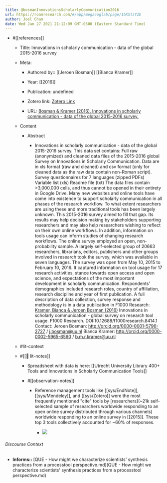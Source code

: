 ```yaml
---
title: @bosmanInnovationsScholarlyCommunication2016
url: https://roamresearch.com/#/app/megacoglab/page/1bXStzYZE
author: Joel Chan
date: Wed Jan 27 2021 21:12:09 GMT-0500 (Eastern Standard Time)
---
```


- #[[references]]

    - Title: Innovations in scholarly communication - data of the global 2015-2016 survey

    - Meta:

        - Authored by:: [[Jeroen Bosman]] [[Bianca Kramer]]

        - Year: [[2016]]

        - Publication: undefined

        - Zotero link: [Zotero Link](zotero://select/items/7_P2RKN65R)

        - URL: [Bosman & Kramer (2016). Innovations in scholarly communication - data of the global 2015-2016 survey.](https://zenodo.org/record/49583#.YBIa2OhKguU)

    - Content

        - Abstract

            - Innovations in scholarly communication - data of the global 2015-2016 survey. This data set contains: Full raw (anonymized) and cleaned data files of the 2015-2016 global Survey on Innovations in Scholarly Communication. Data are in xls format (raw and cleaned) and csv format (only for cleaned data as the raw data contain non-Roman script). Survey questionnaires for 7 languages (zipped PDFs) Variable list (xls) Readme file (txt) The data files contain >3,000,000 cells, and thus cannot be opened in their entirety in Google Drive. Many new websites and online tools have come into existence to support scholarly communication in all phases of the research workflow. To what extent researchers are using these and more traditional tools has been largely unknown. This 2015-2016 survey aimed to fill that gap. Its results may help decision making by stakeholders supporting researchers and may also help researchers wishing to reflect on their own online workflows. In addition, information on tools usage can inform studies of changing research workflows. The online survey employed an open, non-probability sample. A largely self-selected group of 20663 researchers, librarians, editors, publishers and other groups involved in research took the survey, which was available in seven languages. The survey was open from May 10, 2015 to February 10, 2016. It captured information on tool usage for 17 research activities, stance towards open access and open science, and expectations of the most important development in scholarly communication. Respondents’ demographics included research roles, country of affiliation, research discipline and year of first publication. A full description of data collection, survey response and methodology is in a data publication in F1000 Research: [Kramer, Bianca & Jeroen Bosman (2016)]([[@kramerInnovationsScholarlyCommunication2016]]) Innovations in scholarly communication - global survey on research tool usage. F1000 Research. DOI:10.12688/f1000research.8414.1 Contact: Jeroen Bosman: http://orcid.org/0000-0001-5796-2727 / j.bosman@uu.nl Bianca Kramer: http://orcid.org/0000-0002-5965-6560 / b.m.r.kramer@uu.nl

    - #lit-context

    - #[[📝 lit-notes]]

        - Spreadsheet with data is here: [[Utrecht University Library 400+ Tools and Innovations in Scholarly Communication Tools]]

        - #[[observation-notes]]

            - Reference management tools like [[sys/EndNote]], [[sys/Mendeley]], and [[sys/Zotero]] were the most frequently mentioned "cite" tools by [researchers](~21k self-selected sample of researchers worldwide responding to an open online survey distributed through various channels) worldwide responding to an online survey in [[2015]]. These top 3 tools collectively accounted for ~60% of responses.

                - ![](https://firebasestorage.googleapis.com/v0/b/firescript-577a2.appspot.com/o/imgs%2Fapp%2Fmegacoglab%2FIteYPJkTQm.png?alt=media&token=3912a013-9f3a-4869-88d9-068f1ca79956)

###### Discourse Context

- **Informs::** [QUE - How might we characterize scientists' synthesis practices from a processtool perspective.md](QUE - How might we characterize scientists' synthesis practices from a processtool perspective.md)

